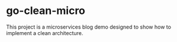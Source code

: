 # go-clean-micro
This project is a microservices blog demo designed to show how to implement a clean architecture.
